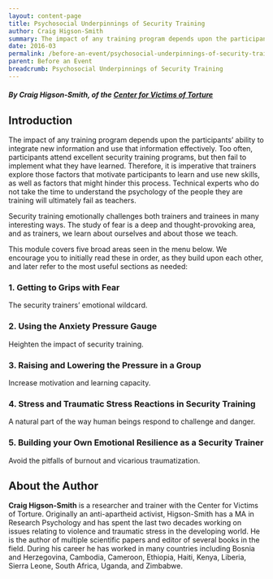 ```yaml
---
layout: content-page
title: Psychosocial Underpinnings of Security Training
author: Craig Higson-Smith
summary: The impact of any training program depends upon the participants’ ability to integrate new information and use that information effectively. Security training emotionally challenges both trainers and trainees in many interesting ways. The study of fear is a deep and thought-provoking area, and as trainers, we learn about ourselves and about those we teach. 
date: 2016-03
permalink: /before-an-event/psychosocial-underpinnings-of-security-training/
parent: Before an Event
breadcrumb: Psychosocial Underpinnings of Security Training
---
```

##### By Craig Higson-Smith, of the [Center for Victims of Torture](http://cvt.org/)

## Introduction
The impact of any training program depends upon the participants’ ability to integrate new information and use that information effectively. Too often, participants attend excellent security training programs, but then fail to implement what they have learned. Therefore, it is imperative that trainers explore those factors that motivate participants to learn and use new skills, as well as factors that might hinder this process. Technical experts who do not take the time to understand the psychology of the people they are training will ultimately fail as teachers.
 
Security training emotionally challenges both trainers and trainees in many interesting ways. The study of fear is a deep and thought-provoking area, and as trainers, we learn about ourselves and about those we teach. 
 
This module covers five broad areas seen in the menu below. We encourage you to initially read these in order, as they build upon each other, and later refer to the most useful sections as needed:
<br>

### 1. Getting to Grips with Fear 
The security trainers’ emotional wildcard.

### 2. Using the Anxiety Pressure Gauge
Heighten the impact of security training.

### 3. Raising and Lowering the Pressure in a Group
Increase motivation and learning capacity.

### 4. Stress and Traumatic Stress Reactions in Security Training
A natural part of the way human beings respond to challenge and danger.

### 5. Building your Own Emotional Resilience as a Security Trainer
Avoid the pitfalls of burnout and vicarious traumatization.

## About the Author

**Craig Higson-Smith** is a researcher and trainer with the Center for Victims of Torture. Originally an anti-apartheid activist, Higson-Smith has a MA in Research Psychology and has spent the last two decades working on issues relating to violence and traumatic stress in the developing world. He is the author of multiple scientific papers and editor of several books in the field. During his career he has worked in many countries including Bosnia and Herzegovina, Cambodia, Cameroon, Ethiopia, Haiti, Kenya, Liberia, Sierra Leone, South Africa, Uganda, and Zimbabwe. 

